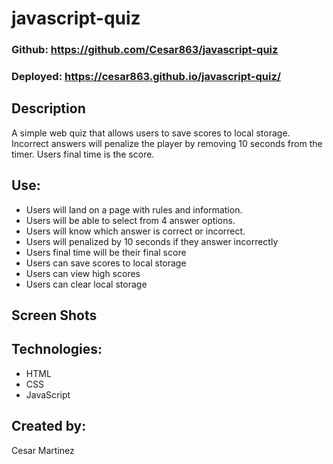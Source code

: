 # javascript-quiz

### Github: https://github.com/Cesar863/javascript-quiz

### Deployed: https://cesar863.github.io/javascript-quiz/

## Description 
A simple web quiz that allows users to save scores to local storage. Incorrect answers will penalize the player by removing 10 seconds from the timer. Users final time is the score.

## Use:
- Users will land on a page with rules and information.
- Users will be able to select from 4 answer options.
- Users will know which answer is correct or incorrect.
- Users will penalized by 10 seconds if they answer incorrectly
- Users final time will be their final score
- Users can save scores to local storage
- Users can view high scores
- Users can clear local storage

## Screen Shots


## Technologies: 
- HTML
- CSS
- JavaScript

## Created by:
Cesar Martinez